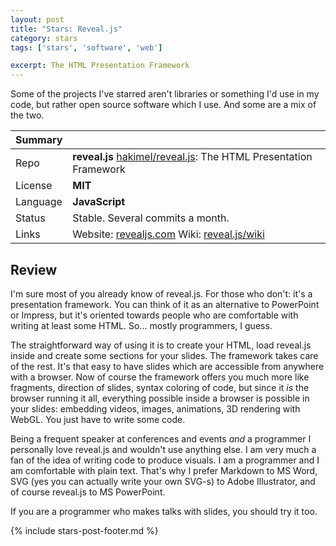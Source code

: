 ```yaml
---
layout: post
title: "Stars: Reveal.js"
category: stars
tags: ['stars', 'software', 'web']

excerpt: The HTML Presentation Framework
---
```


Some of the projects I've starred aren't libraries or something I'd use in my code, but rather open source software which I use. And some are a mix of the two.

| Summary | |
|---|---|
| Repo     | **reveal.js** [hakimel/reveal.js](https://github.com/hakimel/reveal.js): The HTML Presentation Framework |
| License  | **MIT** |
| Language | **JavaScript** |
| Status   | Stable. Several commits a month. |
| Links    | Website: [revealjs.com](https://revealjs.com/)  Wiki: [reveal.js/wiki](https://github.com/hakimel/reveal.js/wiki) |

## Review

I'm sure most of you already know of reveal.js. For those who don't: it's a presentation framework. You can think of it as an alternative to PowerPoint or Impress, but it's oriented towards people who are comfortable with writing at least some HTML. So... mostly programmers, I guess.

The straightforward way of using it is to create your HTML, load reveal.js inside and create some sections for your slides. The framework takes care of the rest. It's that easy to have slides which are accessible from anywhere with a browser. Now of course the framework offers you much more like fragments, direction of slides, syntax coloring of code, but since it *is* the browser running it all, everything possible inside a browser is possible in your slides: embedding videos, images, animations, 3D rendering with WebGL. You just have to write some code.

Being a frequent speaker at conferences and events *and* a programmer I personally love reveal.js and wouldn't use anything else. I am very much a fan of the idea of writing code to produce visuals. I am a programmer and I am comfortable with plain text. That's why I prefer Markdown to MS Word, SVG (yes you can actually write your own SVG-s) to Adobe Illustrator, and of course reveal.js to MS PowerPoint.

If you are a programmer who makes talks with slides, you should try it too.

{% include stars-post-footer.md %}
